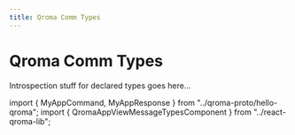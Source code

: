 ```yaml
---
title: Qroma Comm Types
---
```


# Qroma Comm Types

Introspection stuff for declared types goes here...
  
import { MyAppCommand, MyAppResponse } from "../qroma-proto/hello-qroma";
import { QromaAppViewMessageTypesComponent } from "../react-qroma-lib";


<QromaAppViewMessageTypesComponent
  messages={MyAppCommand}
  />